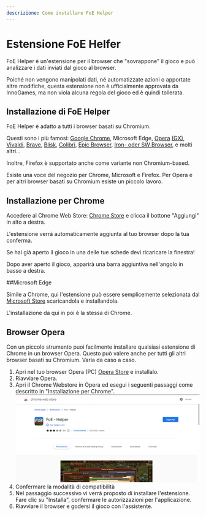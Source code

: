 ```yaml
---
descrizione: Come installare FoE Helper
---
```


# Estensione FoE Helfer

FoE Helper è un'estensione per il browser che "sovrappone" il gioco e può analizzare i dati inviati dal gioco al browser.

Poiché non vengono manipolati dati, né automatizzate azioni o apportate altre modifiche, questa estensione non è ufficialmente approvata da InnoGames, ma non viola alcuna regola del gioco ed è quindi tollerata.

## Installazione di FoE Helper

FoE Helper è adatto a tutti i browser basati su Chromium.

Questi sono i più famosi: [Google Chrome](https://www.google.com/chrome/), Microsoft Edge, [Opera](https://www.opera.com/) [(GX)](https://www.opera.com/de/gx), [Vivaldi](https://vivaldi.com/), [Brave](https://brave.com/), [Blisk](https://blisk.io/), [Colibri](https://colibri.opqr.co/), [Epic Browser](https://www.epicbrowser.com/), [Iron- oder SW Browser](https://www.srware.net/iron/), e molti altri...

Inoltre, Firefox è supportato anche come variante non Chromium-based.

Esiste una voce del negozio per Chrome, Microsoft e Firefox. Per Opera e per altri browser basati su Chromium esiste un piccolo lavoro.

## Installazione per Chrome

Accedere al Chrome Web Store: [Chrome Store](https://chrome.google.com/webstore/detail/foe-helper/bkagcmloachflbbkfmfiggipaelfamdf)  e clicca il bottone "Aggiungi" in alto a destra.

L'estensione verrà automaticamente aggiunta al tuo browser dopo la tua conferma.

<div data-gb-custom-block data-tag="hint" data-style='info'>
Se hai già aperto il gioco in una delle tue schede devi ricaricare la finestra!
</div>

Dopo aver aperto il gioco, apparirà una barra aggiuntiva nell'angolo in basso a destra.

##Microsoft Edge

Simile a Chrome, qui l'estensione può essere semplicemente selezionata dal [Microsoft Store](https://microsoftedge.microsoft.com/addons/detail/foe-helfer/cpmacpalonncbafboibpcjcpadloannb) scaricandola e installandola.

L'installazione da qui in poi è la stessa di Chrome.

## Browser Opera

Con un piccolo strumento puoi facilmente installare qualsiasi estensione di Chrome in un browser Opera. Questo può valere anche per tutti gli altri browser basati su Chromium. Varia da caso a caso.

1. Apri nel tuo browser Opera (PC) [Opera Store](https://addons.opera.com/de/extensions/details/install-chrome-extensions/) e installalo.
2. Riavviare Opera.
3. Apri il Chrome Webstore in Opera ed esegui i seguenti passaggi come descritto in "Installazione per Chrome". ![FoE Helfer dall'installazione del Chrome Store](./.images/installazioneOpera.png)
4. Confermare la modalità di compatibilità 
5. Nel passaggio successivo vi verrà proposto di installare l'estensione. Fare clic su "Installa", confermare le autorizzazioni per l'applicazione.
6. Riavviare il browser e godersi il gioco con l'assistente.